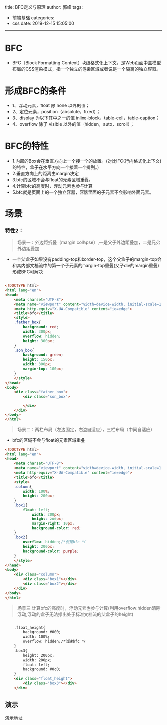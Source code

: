 title: BFC定义与原理
author: 郭峰
tags:
  - 前端基础
categories:
  - css
date: 2019-12-15 15:05:00
---
# BFC
* BFC（Block Formatting Context）块级格式化上下文，是Web页面中盒模型布局的CSS渲染模式，指一个独立的渲染区域或者说是一个隔离的独立容器。

# 形成BFC的条件
* 1、浮动元素，float 除 none 以外的值； 
* 2、定位元素，position（absolute，fixed）； 
* 3、display 为以下其中之一的值 inline-block，table-cell，table-caption； 
* 4、overflow 除了 visible 以外的值（hidden，auto，scroll）；

# BFC的特性
* 1.内部的Box会在垂直方向上一个接一个的放置。(对比IFC(行内格式化上下文)的特性，盒子在水平方向一个接着一个排列。)
* 2.垂直方向上的距离由margin决定
* 3.bfc的区域不会与float的元素区域重叠。
* 4.计算bfc的高度时，浮动元素也参与计算
* 5.bfc就是页面上的一个独立容器，容器里面的子元素不会影响外面元素。
<!--more-->

# 场景
### 特性2：
> 场景一：外边距折叠（margin collapse）,一是父子外边距叠加，二是兄弟外边距叠加
* 一个父盒子如果没有padding-top和border-top，这个父盒子的margin-top会和其内部文档流中的第一个子元素的margin-top重叠(父子div的margin重叠)形成BFC可解决

```html

<!DOCTYPE html>
<html lang="en">
<head>
    <meta charset="UTF-8">
    <meta name="viewport" content="width=device-width, initial-scale=1.0">
    <meta http-equiv="X-UA-Compatible" content="ie=edge">
    <title>bfc</title>
    <style>
    .father_box{
        background: red;
        width: 300px;
        overflow: hidden;
        height: 300px;
    }
    .son_box{
        background: green;
        height: 150px;
        width: 300px;
        margin-top: 100px;
    }
    </style>
</head>
<body>
    <div class="father_box">
        <div class="son_box">

        </div>
    </div>
</body>
</html>

```
> 场景二：两栏布局（左边固定，右边自适应），三栏布局（中间自适应）
* bfc的区域不会与float的元素区域重叠 

```html
<!DOCTYPE html>
<html lang="en">
<head>
    <meta charset="UTF-8">
    <meta name="viewport" content="width=device-width, initial-scale=1.0">
    <meta http-equiv="X-UA-Compatible" content="ie=edge">
    <title>bfc</title>
    <style>
    .column{
        width: 100%;
        height: 200px;
    }
    .box1{
        float: left;
            width: 200px;
            height: 200px;
            margin-right: 10px;
            background-color: red;
    }
    .box2{
        overflow: hidden;/*创建bfc */
        height: 200px;
        background-color: purple;
    }
    </style>
</head>
<body>
    <div class="column">
        <div class="box1"></div>
        <div class="box2"></div>
    </div>
</body>
</html>

```
> 场景三  计算bfc的高度时，浮动元素也参与计算(利用overflow:hidden清除浮动,浮动的盒子无法撑出处于标准文档流的父盒子的height)

```html

    .float_height{
        background: #000;
        width: 100%;
        overflow: hidden;/*创建bfc */
    }
    .box3{
        height: 200px;
        width: 200px;
        float: left;
        background: #0c0;
    }
    <div class="float_height">
        <div class="box3"></div>
    </div>
```

## 演示
[演示地址](https://guofes.github.io/learn/css/bfc/index.html)